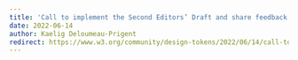 ```yaml
---
title: 'Call to implement the Second Editors’ Draft and share feedback'
date: 2022-06-14
author: Kaelig Deloumeau-Prigent
redirect: https://www.w3.org/community/design-tokens/2022/06/14/call-to-implement-the-second-editors-draft-and-share-feedback/
---
```

